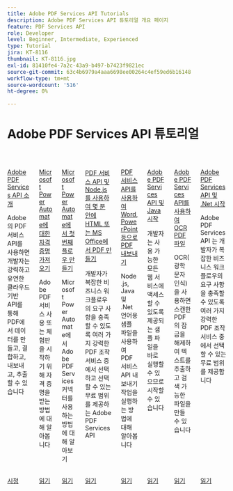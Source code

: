 ```yaml
---
title: Adobe PDF Services API Tutorials
description: Adobe PDF Services API 튜토리얼 개요 페이지
feature: PDF Services API
role: Developer
level: Beginner, Intermediate, Experienced
type: Tutorial
jira: KT-8116
thumbnail: KT-8116.jpg
exl-id: 81410fe4-7a2c-43a9-b497-b7423f9821ec
source-git-commit: 63c4b6979a4aaa6698ee00264c4ef59ed6b16148
workflow-type: tm+mt
source-wordcount: '516'
ht-degree: 0%

---
```


# Adobe PDF Services API 튜토리얼

<!-- START CARDS HTML - DO NOT MODIFY BY HAND -->
<div class="columns">
    <div class="column is-half-tablet is-half-desktop is-one-third-widescreen" aria-label="Introduction to Adobe PDF Services API">
        <div class="card" style="height: 100%; display: flex; flex-direction: column; height: 100%;">
            <div class="card-image">
                <figure class="image x-is-16by9">
                    <a href="https://experienceleague.adobe.com/ko/docs/events/adobe-developers-live-recordings/2021/oct2021/pdf-services-api" title="Adobe PDF Services API 소개" target="_self" rel="referrer">
                        <img class="is-bordered-r-small" src="https://experienceleague.adobe.com/ko/docs/acrobat-services-learn/tutorials/pdfservices/media_10bdc2df8bda2e357f9bcf9913c7c799f35ab16d1.png?width=400&format=webply&optimize=medium" alt="Adobe PDF Services API 소개"
                             style="width: 100%; aspect-ratio: 16 / 9; object-fit: cover; overflow: hidden; display: block; margin: auto;">
                    </a>
                </figure>
            </div>
            <div class="card-content is-padded-small" style="display: flex; flex-direction: column; flex-grow: 1; justify-content: space-between;">
                <div class="top-card-content">
                    <p class="headline is-size-6 has-text-weight-bold">
                        <a href="https://experienceleague.adobe.com/ko/docs/events/adobe-developers-live-recordings/2021/oct2021/pdf-services-api" target="_self" rel="referrer" title="Adobe PDF Services API 소개">Adobe PDF Services API 소개</a>
                    </p>
                    <p class="is-size-6">Adobe의 PDF 서비스 API를 사용하면 개발자는 강력하고 유연한 클라우드 기반 API를 통해 PDF에서 데이터를 만들고, 결합하고, 내보내고, 추출할 수 있습니다</p>
                </div>
                <a href="https://experienceleague.adobe.com/ko/docs/events/adobe-developers-live-recordings/2021/oct2021/pdf-services-api" target="_self" rel="referrer" class="spectrum-Button spectrum-Button--outline spectrum-Button--primary spectrum-Button--sizeM" style="align-self: flex-start; margin-top: 1rem;">
                    <span class="spectrum-Button-label has-no-wrap has-text-weight-bold">시청</span>
                </a>
            </div>
        </div>
    </div>
    <div class="column is-half-tablet is-half-desktop is-one-third-widescreen" aria-label="Getting credentials for Microsoft Power Automate">
        <div class="card" style="height: 100%; display: flex; flex-direction: column; height: 100%;">
            <div class="card-image">
                <figure class="image x-is-16by9">
                    <a href="https://experienceleague.adobe.com/ko/docs/acrobat-services-learn/tutorials/pdfservices/getting-credentials-power-automate" title="Microsoft Power Automate 자격 증명 가져오기" target="_self" rel="referrer">
                        <img class="is-bordered-r-small" src="https://experienceleague.adobe.com/ko/docs/acrobat-services-learn/tutorials/pdfservices/media_17606f025e0364a3bdf5e2c3f34744191a654147b.png?width=400&format=webply&optimize=medium" alt="Microsoft Power Automate 자격 증명 가져오기"
                             style="width: 100%; aspect-ratio: 16 / 9; object-fit: cover; overflow: hidden; display: block; margin: auto;">
                    </a>
                </figure>
            </div>
            <div class="card-content is-padded-small" style="display: flex; flex-direction: column; flex-grow: 1; justify-content: space-between;">
                <div class="top-card-content">
                    <p class="headline is-size-6 has-text-weight-bold">
                        <a href="https://experienceleague.adobe.com/ko/docs/acrobat-services-learn/tutorials/pdfservices/getting-credentials-power-automate" target="_self" rel="referrer" title="Microsoft Power Automate 자격 증명 가져오기">Microsoft Power Automate에 대한 자격 증명 가져오기</a>
                    </p>
                    <p class="is-size-6">Adobe PDF 서비스 사용 또는 체험판을 시작하기 위해 자격 증명을 받는 방법에 대해 알아봅니다</p>
                </div>
                <a href="https://experienceleague.adobe.com/ko/docs/acrobat-services-learn/tutorials/pdfservices/getting-credentials-power-automate" target="_self" rel="referrer" class="spectrum-Button spectrum-Button--outline spectrum-Button--primary spectrum-Button--sizeM" style="align-self: flex-start; margin-top: 1rem;">
                    <span class="spectrum-Button-label has-no-wrap has-text-weight-bold">읽기</span>
                </a>
            </div>
        </div>
    </div>
    <div class="column is-half-tablet is-half-desktop is-one-third-widescreen" aria-label="Create your first flow in Microsoft Power Automate">
        <div class="card" style="height: 100%; display: flex; flex-direction: column; height: 100%;">
            <div class="card-image">
                <figure class="image x-is-16by9">
                    <a href="https://experienceleague.adobe.com/ko/docs/acrobat-services-learn/tutorials/pdfservices/create-workflow-power-automate" title="Microsoft Power Automate에서 첫 번째 플로우 만들기" target="_self" rel="referrer">
                        <img class="is-bordered-r-small" src="https://experienceleague.adobe.com/ko/docs/acrobat-services-learn/tutorials/pdfservices/media_1b9c2f022d9f6b9181ffc9d6a272459b7b1f2e558.png?width=400&format=webply&optimize=medium" alt="Microsoft Power Automate에서 첫 번째 플로우 만들기"
                             style="width: 100%; aspect-ratio: 16 / 9; object-fit: cover; overflow: hidden; display: block; margin: auto;">
                    </a>
                </figure>
            </div>
            <div class="card-content is-padded-small" style="display: flex; flex-direction: column; flex-grow: 1; justify-content: space-between;">
                <div class="top-card-content">
                    <p class="headline is-size-6 has-text-weight-bold">
                        <a href="https://experienceleague.adobe.com/ko/docs/acrobat-services-learn/tutorials/pdfservices/create-workflow-power-automate" target="_self" rel="referrer" title="Microsoft Power Automate에서 첫 번째 플로우 만들기">Microsoft Power Automate에서 첫 번째 플로우 만들기</a>
                    </p>
                    <p class="is-size-6">Microsoft Power Automate에서 Adobe PDF Services 커넥터를 사용하는 방법에 대해 알아보기</p>
                </div>
                <a href="https://experienceleague.adobe.com/ko/docs/acrobat-services-learn/tutorials/pdfservices/create-workflow-power-automate" target="_self" rel="referrer" class="spectrum-Button spectrum-Button--outline spectrum-Button--primary spectrum-Button--sizeM" style="align-self: flex-start; margin-top: 1rem;">
                    <span class="spectrum-Button-label has-no-wrap has-text-weight-bold">읽기</span>
                </a>
            </div>
        </div>
    </div>
    <div class="column is-half-tablet is-half-desktop is-one-third-widescreen" aria-label="Create a PDF from HTML or MS Office in a few minutes with PDF Services API and Node.js">
        <div class="card" style="height: 100%; display: flex; flex-direction: column; height: 100%;">
            <div class="card-image">
                <figure class="image x-is-16by9">
                    <a href="https://experienceleague.adobe.com/ko/docs/acrobat-services-learn/tutorials/pdfservices/createpdffromhtml" title="PDF 서비스 API 및 Node.js를 사용하여 몇 분 안에 HTML 또는 MS Office에서 PDF을 만듭니다." target="_self" rel="referrer">
                        <img class="is-bordered-r-small" src="https://experienceleague.adobe.com/ko/docs/acrobat-services-learn/tutorials/pdfservices/media_1938a490b89dc72095fe255feb780028d0e35bfd3.jpeg?width=400&format=webply&optimize=medium" alt="PDF 서비스 API 및 Node.js를 사용하여 몇 분 안에 HTML 또는 MS Office에서 PDF을 만듭니다."
                             style="width: 100%; aspect-ratio: 16 / 9; object-fit: cover; overflow: hidden; display: block; margin: auto;">
                    </a>
                </figure>
            </div>
            <div class="card-content is-padded-small" style="display: flex; flex-direction: column; flex-grow: 1; justify-content: space-between;">
                <div class="top-card-content">
                    <p class="headline is-size-6 has-text-weight-bold">
                        <a href="https://experienceleague.adobe.com/ko/docs/acrobat-services-learn/tutorials/pdfservices/createpdffromhtml" target="_self" rel="referrer" title="PDF 서비스 API 및 Node.js를 사용하여 몇 분 안에 HTML 또는 MS Office에서 PDF을 만듭니다.">PDF 서비스 API 및 Node.js를 사용하여 몇 분 안에 HTML 또는 MS Office에서 PDF 만들기</a>
                    </p>
                    <p class="is-size-6">개발자가 복잡한 비즈니스 워크플로우의 요구 사항을 충족할 수 있도록 여러 가지 강력한 PDF 조작 서비스 중에서 선택하고 선택할 수 있는 무료 범위를 제공하는 Adobe PDF Services API</p>
                </div>
                <a href="https://experienceleague.adobe.com/ko/docs/acrobat-services-learn/tutorials/pdfservices/createpdffromhtml" target="_self" rel="referrer" class="spectrum-Button spectrum-Button--outline spectrum-Button--primary spectrum-Button--sizeM" style="align-self: flex-start; margin-top: 1rem;">
                    <span class="spectrum-Button-label has-no-wrap has-text-weight-bold">읽기</span>
                </a>
            </div>
        </div>
    </div>
    <div class="column is-half-tablet is-half-desktop is-one-third-widescreen" aria-label="Using PDF Services API to export PDF to Word, PowerPoint, and more">
        <div class="card" style="height: 100%; display: flex; flex-direction: column; height: 100%;">
            <div class="card-image">
                <figure class="image x-is-16by9">
                    <a href="https://experienceleague.adobe.com/ko/docs/acrobat-services-learn/tutorials/pdfservices/exportpdf" title="PDF 서비스 API를 사용하여 PDF을 Word, PowerPoint 등으로 내보내기" target="_self" rel="referrer">
                        <img class="is-bordered-r-small" src="https://experienceleague.adobe.com/ko/docs/acrobat-services-learn/tutorials/pdfservices/media_1c2a613f83230468611aafd79440394925783712e.jpeg?width=400&format=webply&optimize=medium" alt="PDF 서비스 API를 사용하여 PDF을 Word, PowerPoint 등으로 내보내기"
                             style="width: 100%; aspect-ratio: 16 / 9; object-fit: cover; overflow: hidden; display: block; margin: auto;">
                    </a>
                </figure>
            </div>
            <div class="card-content is-padded-small" style="display: flex; flex-direction: column; flex-grow: 1; justify-content: space-between;">
                <div class="top-card-content">
                    <p class="headline is-size-6 has-text-weight-bold">
                        <a href="https://experienceleague.adobe.com/ko/docs/acrobat-services-learn/tutorials/pdfservices/exportpdf" target="_self" rel="referrer" title="PDF 서비스 API를 사용하여 PDF을 Word, PowerPoint 등으로 내보내기">PDF 서비스 API를 사용하여 Word, PowerPoint 등으로 PDF 내보내기</a>
                    </p>
                    <p class="is-size-6">Node.js, Java 및 .Net 언어용 샘플 파일을 사용하여 PDF 서비스 API 내보내기 작업을 실행하는 방법에 대해 알아봅니다</p>
                </div>
                <a href="https://experienceleague.adobe.com/ko/docs/acrobat-services-learn/tutorials/pdfservices/exportpdf" target="_self" rel="referrer" class="spectrum-Button spectrum-Button--outline spectrum-Button--primary spectrum-Button--sizeM" style="align-self: flex-start; margin-top: 1rem;">
                    <span class="spectrum-Button-label has-no-wrap has-text-weight-bold">읽기</span>
                </a>
            </div>
        </div>
    </div>
    <div class="column is-half-tablet is-half-desktop is-one-third-widescreen" aria-label="Getting started with Adobe PDF Services API and Java">
        <div class="card" style="height: 100%; display: flex; flex-direction: column; height: 100%;">
            <div class="card-image">
                <figure class="image x-is-16by9">
                    <a href="https://experienceleague.adobe.com/ko/docs/acrobat-services-learn/tutorials/pdfservices/gettingstartedjava" title="Adobe PDF Services API 및 Java 시작하기" target="_self" rel="referrer">
                        <img class="is-bordered-r-small" src="https://experienceleague.adobe.com/ko/docs/acrobat-services-learn/tutorials/pdfservices/media_1dbfd1a00e5cfc2219b46df6ffbdae9edaaee44e3.jpeg?width=400&format=webply&optimize=medium" alt="Adobe PDF Services API 및 Java 시작하기"
                             style="width: 100%; aspect-ratio: 16 / 9; object-fit: cover; overflow: hidden; display: block; margin: auto;">
                    </a>
                </figure>
            </div>
            <div class="card-content is-padded-small" style="display: flex; flex-direction: column; flex-grow: 1; justify-content: space-between;">
                <div class="top-card-content">
                    <p class="headline is-size-6 has-text-weight-bold">
                        <a href="https://experienceleague.adobe.com/ko/docs/acrobat-services-learn/tutorials/pdfservices/gettingstartedjava" target="_self" rel="referrer" title="Adobe PDF Services API 및 Java 시작하기">Adobe PDF Services API 및 Java 시작</a>
                    </p>
                    <p class="is-size-6">개발자는 사용 가능한 모든 웹 서비스에 액세스할 수 있도록 제공되는 샘플 파일을 바로 실행할 수 있으므로 시작할 수 있습니다</p>
                </div>
                <a href="https://experienceleague.adobe.com/ko/docs/acrobat-services-learn/tutorials/pdfservices/gettingstartedjava" target="_self" rel="referrer" class="spectrum-Button spectrum-Button--outline spectrum-Button--primary spectrum-Button--sizeM" style="align-self: flex-start; margin-top: 1rem;">
                    <span class="spectrum-Button-label has-no-wrap has-text-weight-bold">읽기</span>
                </a>
            </div>
        </div>
    </div>
    <div class="column is-half-tablet is-half-desktop is-one-third-widescreen" aria-label="Using Adobe PDF Services API to OCR PDF files">
        <div class="card" style="height: 100%; display: flex; flex-direction: column; height: 100%;">
            <div class="card-image">
                <figure class="image x-is-16by9">
                    <a href="https://experienceleague.adobe.com/ko/docs/acrobat-services-learn/tutorials/pdfservices/ocr" title="Adobe PDF Services API를 사용하여 OCR PDF 파일" target="_self" rel="referrer">
                        <img class="is-bordered-r-small" src="https://experienceleague.adobe.com/ko/docs/acrobat-services-learn/tutorials/pdfservices/media_142c638a3b6c3b21eb2fb54dab0af688a19e23731.jpeg?width=400&format=webply&optimize=medium" alt="Adobe PDF Services API를 사용하여 OCR PDF 파일"
                             style="width: 100%; aspect-ratio: 16 / 9; object-fit: cover; overflow: hidden; display: block; margin: auto;">
                    </a>
                </figure>
            </div>
            <div class="card-content is-padded-small" style="display: flex; flex-direction: column; flex-grow: 1; justify-content: space-between;">
                <div class="top-card-content">
                    <p class="headline is-size-6 has-text-weight-bold">
                        <a href="https://experienceleague.adobe.com/ko/docs/acrobat-services-learn/tutorials/pdfservices/ocr" target="_self" rel="referrer" title="Adobe PDF Services API를 사용하여 OCR PDF 파일">Adobe PDF Services API를 사용하여 OCR PDF 파일</a>
                    </p>
                    <p class="is-size-6">OCR(광학 문자 인식)을 사용하면 스캔한 PDF의 잠금을 해제하여 텍스트를 추출하고 검색 가능한 파일을 만들 수 있습니다</p>
                </div>
                <a href="https://experienceleague.adobe.com/ko/docs/acrobat-services-learn/tutorials/pdfservices/ocr" target="_self" rel="referrer" class="spectrum-Button spectrum-Button--outline spectrum-Button--primary spectrum-Button--sizeM" style="align-self: flex-start; margin-top: 1rem;">
                    <span class="spectrum-Button-label has-no-wrap has-text-weight-bold">읽기</span>
                </a>
            </div>
        </div>
    </div>
    <div class="column is-half-tablet is-half-desktop is-one-third-widescreen" aria-label="Getting started with Adobe PDF Services API and .Net">
        <div class="card" style="height: 100%; display: flex; flex-direction: column; height: 100%;">
            <div class="card-image">
                <figure class="image x-is-16by9">
                    <a href="https://experienceleague.adobe.com/ko/docs/acrobat-services-learn/tutorials/pdfservices/gettingstartednet" title="Adobe PDF Services API 및 .Net 시작하기" target="_self" rel="referrer">
                        <img class="is-bordered-r-small" src="https://experienceleague.adobe.com/ko/docs/acrobat-services-learn/tutorials/pdfservices/media_11d550069c9dce1a7aa350f44b414ceb4ce859172.jpeg?width=400&format=webply&optimize=medium" alt="Adobe PDF Services API 및 .Net 시작하기"
                             style="width: 100%; aspect-ratio: 16 / 9; object-fit: cover; overflow: hidden; display: block; margin: auto;">
                    </a>
                </figure>
            </div>
            <div class="card-content is-padded-small" style="display: flex; flex-direction: column; flex-grow: 1; justify-content: space-between;">
                <div class="top-card-content">
                    <p class="headline is-size-6 has-text-weight-bold">
                        <a href="https://experienceleague.adobe.com/ko/docs/acrobat-services-learn/tutorials/pdfservices/gettingstartednet" target="_self" rel="referrer" title="Adobe PDF Services API 및 .Net 시작하기">Adobe PDF Services API 및 .Net 시작</a>
                    </p>
                    <p class="is-size-6">Adobe PDF Services API 는 개발자가 복잡한 비즈니스 워크플로우의 요구 사항을 충족할 수 있도록 여러 가지 강력한 PDF 조작 서비스 중에서 선택할 수 있는 무료 범위를 제공합니다</p>
                </div>
                <a href="https://experienceleague.adobe.com/ko/docs/acrobat-services-learn/tutorials/pdfservices/gettingstartednet" target="_self" rel="referrer" class="spectrum-Button spectrum-Button--outline spectrum-Button--primary spectrum-Button--sizeM" style="align-self: flex-start; margin-top: 1rem;">
                    <span class="spectrum-Button-label has-no-wrap has-text-weight-bold">읽기</span>
                </a>
            </div>
        </div>
    </div>
</div>
<!-- END CARDS HTML - DO NOT MODIFY BY HAND -->
